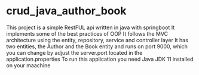 # crud_java_author_book
This project is a simple RestFUL api written in java with springboot
It implements some of the best practices of OOP
It follows the MVC architecture using the entity, repository, service and controller layer
It has two entities, the Author and the Book entity and runs on port 9000, which you can change by adjust the server.port located in the application.properties
To run this application you need Java JDK 11 installed on your maachine
